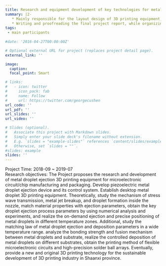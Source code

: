 ```yaml
---
title: Research and equipment development of key technologies for metal droplet-based 3D printing (Shaanxi Province Key Research and Development Project)
summary: |2-
   * Mainly responsible for the layout design of 3D printing equipment, 3D and 2D drawings, material purchase, and equipment construction, while in-depth participation in experimental research during the project research.
   * Writing and proofreading the final project report, while organizing and writing financial audit materials for the project' ending.
tags:
 - main participants
  
#date: '2016-04-27T00:00:00Z'

# Optional external URL for project (replaces project detail page).
external_link: ''

image:
  caption: 
  focal_point: Smart

# links:
#   - icon: twitter
#     icon_pack: fab
#     name: Follow
#     url: https://twitter.com/georgecushen
url_code: ''
url_pdf: ''
url_slides: ''
url_video: ''

# Slides (optional).
#   Associate this project with Markdown slides.
#   Simply enter your slide deck's filename without extension.
#   E.g. `slides = "example-slides"` references `content/slides/example-slides.md`.
#   Otherwise, set `slides = ""`.
#slides: example
slides: ''
---
```

Project Time: 2018-09 ~ 2019-07\
Research objectives: The Project proposes the research and development of metal droplet ejection 3D printing equipment for microelectronic circuit/chip manufacturing and packaging. Develop piezoelectric metal droplet ejection device and its control system. Establish desktop metal droplet 3D printing equipment. Theoretically, study the mechanism of stress wave transmission, metal jet breakup, and droplet formation inside the nozzle, match material properties with ejection parameters, obtain the key droplet ejection process parameters by using numerical analysis and experiments, and realize the on-demand ejection and precise positioning of metal droplets in different temperature zones. Additional, study the matching law of metal droplet ejection and deposition parameters in a wide temperature range. analyze the bonding strength and fusion mechanism between metal droplets and substrate, realize the controlled deposition of metal droplets on different substrates, obtain the printing method of flexible microelectronic circuits and high-precision solder ball arrays. Eventually, provide a new and original 3D printing technology for the sustainable development of 3D printing industry in Shaanxi province.
